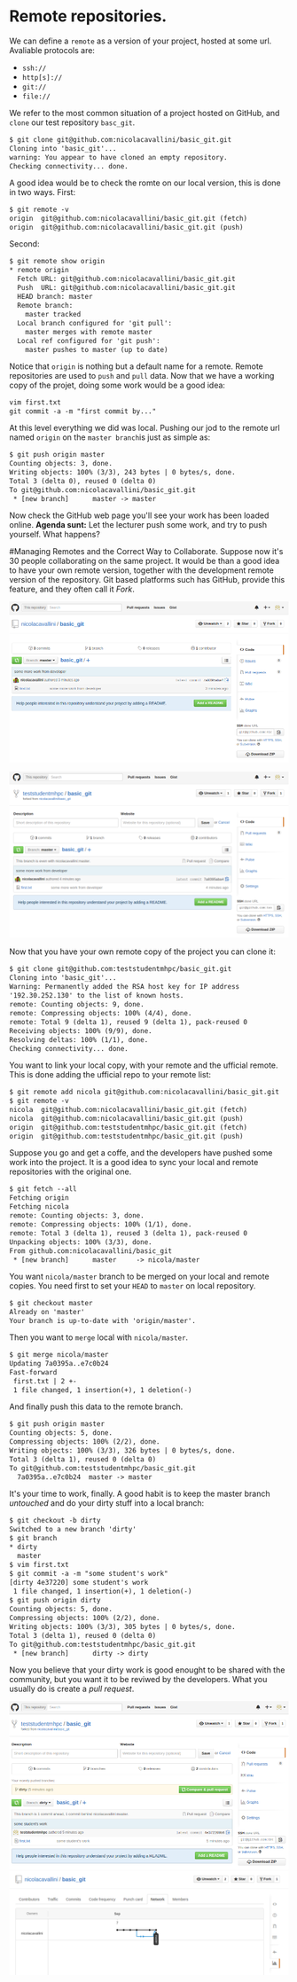 # Remote repositories.
We can define a `remote` as a version of your project, hosted at some url. Avaliable protocols are:

- `ssh://`
- `http[s]://`
- `git://`
- `file://`

We refer to the most common situation of a project hosted on GitHub, and `clone` our test repository `basc_git`.
```
$ git clone git@github.com:nicolacavallini/basic_git.git
Cloning into 'basic_git'...
warning: You appear to have cloned an empty repository.
Checking connectivity... done.
```
A good idea would be to check the romte on our local version, this is done in two ways. First:
```
$ git remote -v
origin	git@github.com:nicolacavallini/basic_git.git (fetch)
origin	git@github.com:nicolacavallini/basic_git.git (push)
```
Second:
```
$ git remote show origin
* remote origin
  Fetch URL: git@github.com:nicolacavallini/basic_git.git
  Push  URL: git@github.com:nicolacavallini/basic_git.git
  HEAD branch: master
  Remote branch:
    master tracked
  Local branch configured for 'git pull':
    master merges with remote master
  Local ref configured for 'git push':
    master pushes to master (up to date)
```
Notice that `origin` is nothing but a default name for a remote. Remote repositories are used to `push` and `pull` data. Now that we have a working copy of the projet, doing some work would be a good idea:
```
vim first.txt
git commit -a -m "first commit by..."
```
At this level everything we did was local. Pushing our jod to the remote url named `origin` on the `master branch`is just as simple as:
```
$ git push origin master
Counting objects: 3, done.
Writing objects: 100% (3/3), 243 bytes | 0 bytes/s, done.
Total 3 (delta 0), reused 0 (delta 0)
To git@github.com:nicolacavallini/basic_git.git
 * [new branch]      master -> master
```
Now check the GitHub web page you'll see your work has been loaded online.
**Agenda sunt:** Let the lecturer push some work, and try to push yourself. What happens?

#Managing Remotes and the Correct Way to Collaborate.
Suppose now it's 30 people collaborating on the same project. It would be than a good idea to have your own remote version, together with the development remote version of the repository. Git based platforms such has GitHub, provide this feature, and they often call it *Fork*. 

![alt text](./pics/fork_0.png)

![alt text](./pics/fork_1.png)

Now that you have your own remote copy of the project you can clone it:
```
$ git clone git@github.com:teststudentmhpc/basic_git.git
Cloning into 'basic_git'...
Warning: Permanently added the RSA host key for IP address '192.30.252.130' to the list of known hosts.
remote: Counting objects: 9, done.
remote: Compressing objects: 100% (4/4), done.
remote: Total 9 (delta 1), reused 9 (delta 1), pack-reused 0
Receiving objects: 100% (9/9), done.
Resolving deltas: 100% (1/1), done.
Checking connectivity... done.
```
You want to link your local copy, with your remote and the ufficial remote. This is done adding the ufficial repo to your remote list:
```
$ git remote add nicola git@github.com:nicolacavallini/basic_git.git
$ git remote -v
nicola	git@github.com:nicolacavallini/basic_git.git (fetch)
nicola	git@github.com:nicolacavallini/basic_git.git (push)
origin	git@github.com:teststudentmhpc/basic_git.git (fetch)
origin	git@github.com:teststudentmhpc/basic_git.git (push)
```

Suppose you go and get a coffe, and the developers have pushed some work into the project. It is a good idea to sync your local and remote repositories with the original one.
```
$ git fetch --all 
Fetching origin
Fetching nicola
remote: Counting objects: 3, done.
remote: Compressing objects: 100% (1/1), done.
remote: Total 3 (delta 1), reused 3 (delta 1), pack-reused 0
Unpacking objects: 100% (3/3), done.
From github.com:nicolacavallini/basic_git
 * [new branch]      master     -> nicola/master
```
You want `nicola/master` branch to be merged on your local and remote copies. You need first to set your `HEAD` to `master` on local repository.
```
$ git checkout master
Already on 'master'
Your branch is up-to-date with 'origin/master'.
```
Then you want to `merge` local with `nicola/master`.
```
$ git merge nicola/master
Updating 7a0395a..e7c0b24
Fast-forward
 first.txt | 2 +-
 1 file changed, 1 insertion(+), 1 deletion(-)
 ```
 And finally push this data to the remote branch.
 ```
$ git push origin master
Counting objects: 5, done.
Compressing objects: 100% (2/2), done.
Writing objects: 100% (3/3), 326 bytes | 0 bytes/s, done.
Total 3 (delta 1), reused 0 (delta 0)
To git@github.com:teststudentmhpc/basic_git.git
   7a0395a..e7c0b24  master -> master
```
It's your time to work, finally. A good habit is to keep the master branch *untouched* and do your dirty stuff into a local branch:
```
$ git checkout -b dirty
Switched to a new branch 'dirty'
$ git branch
* dirty
  master
$ vim first.txt 
$ git commit -a -m "some student's work"
[dirty 4e37220] some student's work
 1 file changed, 1 insertion(+), 1 deletion(-)
$ git push origin dirty
Counting objects: 5, done.
Compressing objects: 100% (2/2), done.
Writing objects: 100% (3/3), 305 bytes | 0 bytes/s, done.
Total 3 (delta 1), reused 0 (delta 0)
To git@github.com:teststudentmhpc/basic_git.git
 * [new branch]      dirty -> dirty
```
Now you believe that your dirty work is good enought to be shared with the community, but you want it to be reviwed by the developers. What you usually do is create a *pull request*.

![alt text](./pics/pull_request.png)
![alt text](./pics/network.png)